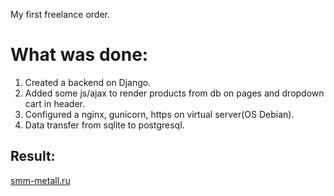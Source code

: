 My first freelance order.
# What was done:
1. Created a backend on Django.
2. Added some js/ajax to render products from db on pages and dropdown cart in header.
3. Configured a nginx, gunicorn, https on virtual server(OS Debian).
4. Data transfer from sqlite to postgresql.

## Result:
[smm-metall.ru](https://smm-metall.ru)
